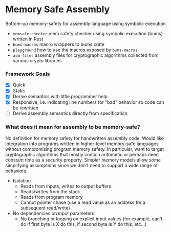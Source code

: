 # Memory Safe Assembly

Bottom-up memory-safety for assembly language using symbolic execution
-  ```memsafe-checker``` mem safety checker using symbolic execution (bums) written in Rust
-  ```bums-macros``` macro wrappers to bums crate
-  ```playground``` how to use the macros exposed by ```bums-macros```
-  ```asm-files``` assembly files for cryptographic algorithms collected from various crypto libraries

### Framework Goals
- [x] Quick
- [x] Static
- [x] Derive semantics with little programmer help
- [x] Responsive, i.e. indicating line numbers for "bad" behavior so code can be rewritten
- [ ] Derive assembly semantics directly from specification

### What does it mean for assembly to be memory-safe?

No definition for memory safety for handwritten assembly code. Would like integration into programs written in
higher-level memory-safe languages without compromising program memory safety.
In particular, want to target cryptographic algorithms that mostly contain arithmetic or perhaps need constant time as a security property.
Simpler memory models allow some simplifying assumptions since we don't need to support a wide range of behaviors.

- Isolation
    - Reads from inputs, writes to output buffers
    - Reads/writes from the stack
    - Reads from program memory
    - Cannot pointer chase (use a read value as an address for a subsequent read/write)
- No dependencies on input parameters
    - No branching or looping on explicit input values (for example, can't do if first byte is X do this, if second byte is Y do this, etc...)

